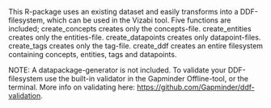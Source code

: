 This R-package uses an existing dataset and easily transforms into a DDF-filesystem, which can be used in the Vizabi tool. 
Five functions are included; 
create_concepts creates only the concepts-file. 
create_entities creates only the entities-file. 
create_datapoints creates only datapoint-files. 
create_tags creates only the tag-file. 
create_ddf creates an entire filesystem containing concepts, entities, tags and datapoints. 

NOTE: A datapackage-generator is not included. To validate your DDF-filesystem use the built-in validator in the Gapminder Offline-tool, or the terminal. More info on validating here: https://github.com/Gapminder/ddf-validation.
